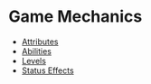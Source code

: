 # Game Mechanics

- [Attributes](Attributes.md)
- [Abilities](Abilities.md)
- [Levels](Levels.md)
- [Status Effects](Status_Effects.md)
